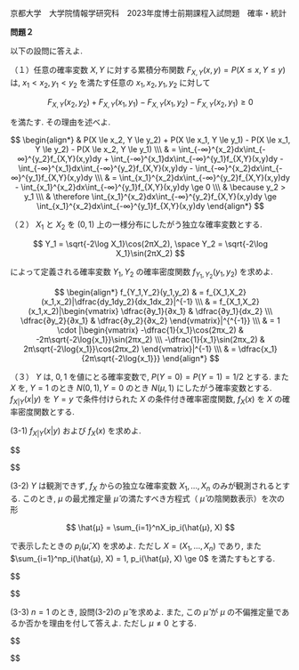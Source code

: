 京都大学　大学院情報学研究科　2023年度博士前期課程入試問題　確率・統計

**問題２**　

以下の設問に答えよ.

（１）任意の確率変数 $X,Y$ に対する累積分布関数 $F_{X,Y}(x,y) = P(X \le x, Y \le y)$ は, $x_1 < x_2, y_1 < y_2$ を満たす任意の $x_1,x_2,y_1,y_2$ に対して

$$
    F_{X,Y}(x_2,y_2) + F_{X,Y}(x_1,y_1) - F_{X,Y}(x_1,y_2) - F_{X,Y}(x_2,y_1) \ge 0
$$

を満たす. その理由を述べよ.

$$
    \begin{align*}
        & P(X \le x_2, Y \le y_2) + P(X \le x_1, Y \le y_1) - P(X \le x_1, Y \le y_2) - P(X \le x_2, Y \le y_1) \\\
        & = \int_{-∞}^{x_2}dx\int_{-∞}^{y_2}f_{X,Y}(x,y)dy + \int_{-∞}^{x_1}dx\int_{-∞}^{y_1}f_{X,Y}(x,y)dy - \int_{-∞}^{x_1}dx\int_{-∞}^{y_2}f_{X,Y}(x,y)dy - \int_{-∞}^{x_2}dx\int_{-∞}^{y_1}f_{X,Y}(x,y)dy \\\
        & = \int_{x_1}^{x_2}dx\int_{-∞}^{y_2}f_{X,Y}(x,y)dy - \int_{x_1}^{x_2}dx\int_{-∞}^{y_1}f_{X,Y}(x,y)dy \ge 0 \\\
        & \because y_2 > y_1 \\\
        & \therefore \int_{x_1}^{x_2}dx\int_{-∞}^{y_2}f_{X,Y}(x,y)dy \ge  \int_{x_1}^{x_2}dx\int_{-∞}^{y_1}f_{X,Y}(x,y)dy 
    \end{align*}
$$

（２） $X_1$ と $X_2$ を $(0,1)$ 上の一様分布にしたがう独立な確率変数とする.

$$
    Y_1 = \sqrt{-2\log X_1}\cos(2πX_2), \space Y_2 = \sqrt{-2\log X_1}\sin(2πX_2)
$$

によって定義される確率変数 $Y_1, Y_2$ の確率密度関数 $f_{Y_1,Y_2}(y_1, y_2)$ を求めよ.

$$
    \begin{align*}
        f_{Y_1,Y_2}(y_1,y_2) & = f_{X_1,X_2}(x_1,x_2)|\dfrac{dy_1dy_2}{dx_1dx_2}|^{-1} \\\
        & = f_{X_1,X_2}(x_1,x_2)|\begin{vmatrix} \dfrac{∂y_1}{∂x_1} & \dfrac{∂y_1}{dx_2} \\\ \dfrac{∂y_2}{∂x_1} & \dfrac{∂y_2}{∂x_2} \end{vmatrix}|^{^{-1}} \\\
        & = 1 \cdot |\begin{vmatrix} -\dfrac{1}{x_1}\cos(2πx_2) & -2π\sqrt{-2\log{x_1}}\sin(2πx_2) \\\ -\dfrac{1}{x_1}\sin(2πx_2) & 2π\sqrt{-2\log{x_1}}\cos(2πx_2) \end{vmatrix}|^{-1} \\\
        & = \dfrac{x_1}{2π\sqrt{-2\log{x_1}}}
    \end{align*}
$$

（３） $Y$ は, $0,1$ を値にとる確率変数で, $P(Y=0) = P(Y=1) = 1/2$ とする. また $X$ を, $Y=1$ のとき $N(0,1), Y = 0$ のとき $N(μ,1)$ にしたがう確率変数とする. $f_{X|Y}(x|y)$ を $Y=y$ で条件付けられた $X$ の条件付き確率密度関数, $f_X(x)$ を $X$ の確率密度関数とする.

(3-1) $f_{X|Y}(x|y)$ および $f_X(x)$ を求めよ.

$$
    
$$

(3-2) $Y$ は観測できず, $f_X$ からの独立な確率変数 $X_1,...,X_n$ のみが観測されるとする. このとき, $μ$ の最尤推定量 $\hat{μ}$ の満たすべき方程式（ $\hat{μ}$ の陰関数表示）を次の形

$$
    \hat{μ} = \sum_{i=1}^nX_ip_i(\hat{μ}, X)
$$

で表示したときの $p_i(\hat{μ}, X)$ を求めよ. ただし $X = (X_1,...,X_n)$ であり, また $\sum_{i=1}^np_i(\hat{μ}, X) = 1, p_i(\hat{μ}, X) \ge 0$ を満たすもとする.

$$

$$

(3-3) $n=1$ のとき, 設問(3-2)の $\hat{μ}$ を求めよ. また, この $\hat{μ}$ が $μ$ の不偏推定量であるか否かを理由を付して答えよ. ただし $μ \ne 0$ とする.

$$

$$